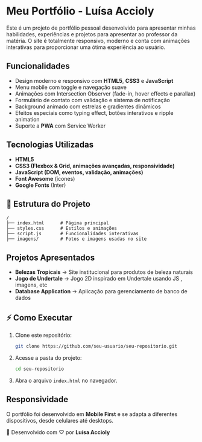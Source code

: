 # Meu Portfólio - Luísa Accioly

Este é um projeto de portfólio pessoal desenvolvido para apresentar minhas habilidades, experiências e projetos para apresentar ao professor da matéria.
O site é totalmente responsivo, moderno e conta com animações interativas para proporcionar uma ótima experiência ao usuário.

## Funcionalidades

* Design moderno e responsivo com **HTML5**, **CSS3** e **JavaScript**
* Menu mobile com toggle e navegação suave
* Animações com Intersection Observer (fade-in, hover effects e parallax)
* Formulário de contato com validação e sistema de notificação
* Background animado com estrelas e gradientes dinâmicos
* Efeitos especiais como typing effect, botões interativos e ripple animation
* Suporte a **PWA** com Service Worker

## Tecnologias Utilizadas

* **HTML5**
* **CSS3 (Flexbox & Grid, animações avançadas, responsividade)**
* **JavaScript (DOM, eventos, validação, animações)**
* **Font Awesome** (ícones)
* **Google Fonts** (Inter)

## 📂 Estrutura do Projeto

```
/
├── index.html      # Página principal
├── styles.css      # Estilos e animações
├── script.js       # Funcionalidades interativas
├── imagens/        # Fotos e imagens usadas no site
```

## Projetos Apresentados

* **Belezas Tropicais** → Site institucional para produtos de beleza naturais
* **Jogo de Undertale** → Jogo 2D inspirado em Undertale usando JS , imagens, etc
* **Database Application** → Aplicação para gerenciamento de banco de dados

## ⚡ Como Executar

1. Clone este repositório:

   ```bash
   git clone https://github.com/seu-usuario/seu-repositorio.git
   ```
2. Acesse a pasta do projeto:

   ```bash
   cd seu-repositorio
   ```
3. Abra o arquivo `index.html` no navegador.

## Responsividade

O portfólio foi desenvolvido em **Mobile First** e se adapta a diferentes dispositivos, desde celulares até desktops.

🔗 Desenvolvido com ♡ por **Luísa Accioly**
